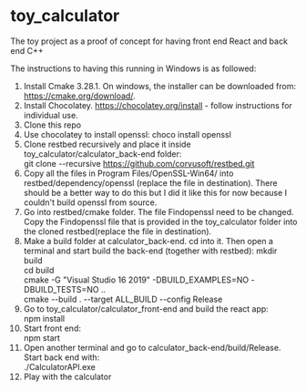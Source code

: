 # toy_calculator
The toy project as a proof of concept for having front end React and back end C++

The instructions to having this running in Windows is as followed:
1. Install Cmake 3.28.1. On windows, the installer can be downloaded from: https://cmake.org/download/.
2. Install Chocolatey. https://chocolatey.org/install - follow instructions for individual use.
3. Clone this repo
4. Use chocolatey to install openssl:
choco install openssl
5. Clone restbed recursively and place it inside toy_calculator/calculator_back-end folder:\
git clone --recursive https://github.com/corvusoft/restbed.git
6. Copy all the files in Program Files/OpenSSL-Win64/ into restbed/dependency/openssl (replace the file in destination). There should be a better way to do this but I did it like this for now because I couldn't build openssl from source. 
7. Go into restbed/cmake folder. The file Findopenssl need to be changed. Copy the Findopenssl file that is provided in the toy_calculator folder into the cloned restbed(replace the file in destination).
8. Make a build folder at calculator_back-end. cd into it. Then open a terminal and start build the back-end (together with restbed):
mkdir build \
cd build \
cmake -G "Visual Studio 16 2019" -DBUILD_EXAMPLES=NO -DBUILD_TESTS=NO .. \
cmake --build . --target ALL_BUILD --config Release
9. Go to toy_calculator/calculator_front-end and build the react app:\
npm install
11. Start front end: \
npm start
12. Open another terminal and go to calculator_back-end/build/Release. Start back end with: \
./CalculatorAPI.exe
13. Play with the calculator
